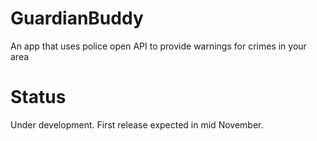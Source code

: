 # GuardianBuddy
An app that uses police open API to provide warnings for crimes in your area

# Status
Under development. First release expected in mid November.
